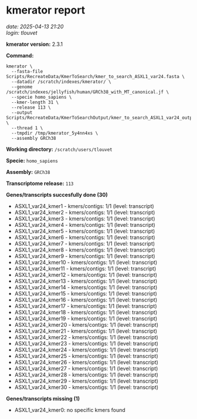 # kmerator report
*date: 2025-04-13 21:20*  
*login: tlouvet*

**kmerator version:** 2.3.1

**Command:**

```
kmerator \
  --fasta-file Scripts/RecreateData/KmerToSearch/kmer_to_search_ASXL1_var24.fasta \
  --datadir /scratch/indexes/kmerator/ \
  --genome /scratch/indexes/jellyfish/human/GRCh38_with_MT_canonical.jf \
  --specie homo_sapiens \
  --kmer-length 31 \
  --release 113 \
  --output Scripts/RecreateData/KmerToSearchOutput/kmer_to_search_ASXL1_var24_output \
  --thread 1 \
  --tmpdir /tmp/kmerator_5y4nn4xs \
  --assembly GRCh38
```

**Working directory:** `/scratch/users/tlouvet`

**Specie:** `homo_sapiens`

**Assembly:** `GRCh38`

**Transcriptome release:** `113`

**Genes/transcripts succesfully done (30)**

- ASXL1_var24_kmer1 - kmers/contigs: 1/1 (level: transcript)
- ASXL1_var24_kmer2 - kmers/contigs: 1/1 (level: transcript)
- ASXL1_var24_kmer3 - kmers/contigs: 1/1 (level: transcript)
- ASXL1_var24_kmer4 - kmers/contigs: 1/1 (level: transcript)
- ASXL1_var24_kmer5 - kmers/contigs: 1/1 (level: transcript)
- ASXL1_var24_kmer6 - kmers/contigs: 1/1 (level: transcript)
- ASXL1_var24_kmer7 - kmers/contigs: 1/1 (level: transcript)
- ASXL1_var24_kmer8 - kmers/contigs: 1/1 (level: transcript)
- ASXL1_var24_kmer9 - kmers/contigs: 1/1 (level: transcript)
- ASXL1_var24_kmer10 - kmers/contigs: 1/1 (level: transcript)
- ASXL1_var24_kmer11 - kmers/contigs: 1/1 (level: transcript)
- ASXL1_var24_kmer12 - kmers/contigs: 1/1 (level: transcript)
- ASXL1_var24_kmer13 - kmers/contigs: 1/1 (level: transcript)
- ASXL1_var24_kmer14 - kmers/contigs: 1/1 (level: transcript)
- ASXL1_var24_kmer15 - kmers/contigs: 1/1 (level: transcript)
- ASXL1_var24_kmer16 - kmers/contigs: 1/1 (level: transcript)
- ASXL1_var24_kmer17 - kmers/contigs: 1/1 (level: transcript)
- ASXL1_var24_kmer18 - kmers/contigs: 1/1 (level: transcript)
- ASXL1_var24_kmer19 - kmers/contigs: 1/1 (level: transcript)
- ASXL1_var24_kmer20 - kmers/contigs: 1/1 (level: transcript)
- ASXL1_var24_kmer21 - kmers/contigs: 1/1 (level: transcript)
- ASXL1_var24_kmer22 - kmers/contigs: 1/1 (level: transcript)
- ASXL1_var24_kmer23 - kmers/contigs: 1/1 (level: transcript)
- ASXL1_var24_kmer24 - kmers/contigs: 1/1 (level: transcript)
- ASXL1_var24_kmer25 - kmers/contigs: 1/1 (level: transcript)
- ASXL1_var24_kmer26 - kmers/contigs: 1/1 (level: transcript)
- ASXL1_var24_kmer27 - kmers/contigs: 1/1 (level: transcript)
- ASXL1_var24_kmer28 - kmers/contigs: 1/1 (level: transcript)
- ASXL1_var24_kmer29 - kmers/contigs: 1/1 (level: transcript)
- ASXL1_var24_kmer30 - kmers/contigs: 1/1 (level: transcript)


**Genes/transcripts missing (1)**

- ASXL1_var24_kmer0: no specific kmers found

